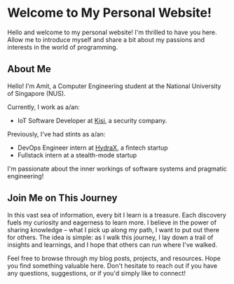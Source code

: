 # Welcome to My Personal Website!

Hello and welcome to my personal website! I'm thrilled to have you here. Allow
me to introduce myself and share a bit about my passions and interests in the
world of programming.

## About Me
Hello! I'm Amit, a Computer Engineering student at the National University of 
Singapore (NUS).

Currently, I work as a/an:

- IoT Software Developer at [Kisi](https://www.getkisi.com/about), a security company.

Previously, I've had stints as a/an:

- DevOps Engineer intern at [HydraX](https://www.hydrax.io/about/), a fintech startup
- Fullstack intern at a stealth-mode startup

I'm passionate about the inner workings of software systems and pragmatic
engineering!

## Join Me on This Journey

In this vast sea of information, every bit I learn is a treasure. Each discovery
fuels my curiosity and eagerness to learn more. I believe in the power of
sharing knowledge – what I pick up along my path, I want to put out there for
others. The idea is simple: as I walk this journey, I lay down a trail of insights
and learnings, and I hope that others can run where I've walked.

Feel free to browse through my blog posts, projects, and resources. Hope you 
find something valuable here. Don't hesitate to reach out if you have any
questions, suggestions, or if you'd simply like to connect!